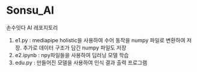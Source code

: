 # Sonsu_AI
손수잇다 AI 레포지토리
1. e1.py : mediapipe holistic을 사용하여 수어 동작을 numpy 파일로 변환하여 저장. 추가로 데이터 구조가 담긴 numpy 파일도 저장
2. e2.ipynb : npy파일들을 사용하여 딥러닝 모델 학습
3. edu.py : 만들어진 모델을 사용하여 인식 결과 출력 프로그램